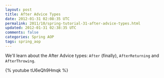 ```yaml
---           
layout: post
title: After Advice Types
date: 2012-01-31 02:08:35 UTC
permalink: 2011/10/spring-tutorial-31-after-advice-types.html
updated: 2012-01-31 02:38:35 UTC
comments: false
categories: Spring AOP
tags: spring_aop
---
```


We'll learn about the After Advice types: `After` (finally), `AfterReturning` and `AfterThrowing`.

{% youtube tU6eQh9Hmqk %}